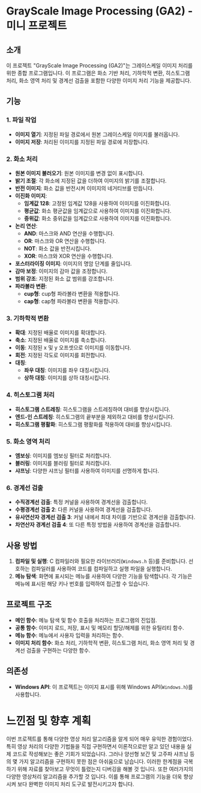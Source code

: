 # GrayScale Image Processing (GA2) - 미니 프로젝트

## 소개

이 프로젝트 "GrayScale Image Processing (GA2)"는 그레이스케일 이미지 처리를 위한 종합 프로그램입니다. 이 프로그램은 화소 기반 처리, 기하학적 변환, 히스토그램 처리, 화소 영역 처리 및 경계선 검출을 포함한 다양한 이미지 처리 기능을 제공합니다.

## 기능

### 1. 파일 작업
- **이미지 열기**: 지정된 파일 경로에서 원본 그레이스케일 이미지를 불러옵니다.
- **이미지 저장**: 처리된 이미지를 지정된 파일 경로에 저장합니다.

### 2. 화소 처리
- **원본 이미지 불러오기**: 원본 이미지를 변경 없이 표시합니다.
- **밝기 조절**: 각 화소에 지정된 값을 더하여 이미지의 밝기를 조절합니다.
- **반전 이미지**: 화소 값을 반전시켜 이미지의 네거티브를 만듭니다.
- **이진화 이미지**:
  - **임계값 128**: 고정된 임계값 128을 사용하여 이미지를 이진화합니다.
  - **평균값**: 화소 평균값을 임계값으로 사용하여 이미지를 이진화합니다.
  - **중위값**: 화소 중위값을 임계값으로 사용하여 이미지를 이진화합니다.
- **논리 연산**:
  - **AND**: 마스크와 AND 연산을 수행합니다.
  - **OR**: 마스크와 OR 연산을 수행합니다.
  - **NOT**: 화소 값을 반전시킵니다.
  - **XOR**: 마스크와 XOR 연산을 수행합니다.
- **포스터라이징 이미지**: 이미지의 명암 단계를 줄입니다.
- **감마 보정**: 이미지의 감마 값을 조정합니다.
- **범위 강조**: 지정된 화소 값 범위를 강조합니다.
- **파라볼라 변환**:
  - **cup형**: cup형 파라볼라 변환을 적용합니다.
  - **cap형**: cap형 파라볼라 변환을 적용합니다.

### 3. 기하학적 변환
- **확대**: 지정된 배율로 이미지를 확대합니다.
- **축소**: 지정된 배율로 이미지를 축소합니다.
- **이동**: 지정된 x 및 y 오프셋으로 이미지를 이동합니다.
- **회전**: 지정된 각도로 이미지를 회전합니다.
- **대칭**:
  - **좌우 대칭**: 이미지를 좌우 대칭시킵니다.
  - **상하 대칭**: 이미지를 상하 대칭시킵니다.

### 4. 히스토그램 처리
- **히스토그램 스트레칭**: 히스토그램을 스트레칭하여 대비를 향상시킵니다.
- **엔드-인 스트레칭**: 히스토그램의 끝부분을 제외하고 대비를 향상시킵니다.
- **히스토그램 평활화**: 히스토그램 평활화를 적용하여 대비를 향상시킵니다.

### 5. 화소 영역 처리
- **엠보싱**: 이미지를 엠보싱 필터로 처리합니다.
- **블러링**: 이미지를 블러링 필터로 처리합니다.
- **샤프닝**: 다양한 샤프닝 필터를 사용하여 이미지를 선명하게 합니다.

### 6. 경계선 검출
- **수직경계선 검출**: 특정 커널을 사용하여 경계선을 검출합니다.
- **수평경계선 검출 2**: 다른 커널을 사용하여 경계선을 검출합니다.
- **유사연산자 경계선 검출 3**: 커널 내에서 최대 차이를 기반으로 경계선을 검출합니다.
- **차연산자 경계선 검출 4**: 또 다른 특정 방법을 사용하여 경계선을 검출합니다.

## 사용 방법

1. **컴파일 및 실행**: C 컴파일러와 필요한 라이브러리(`Windows.h` 등)를 준비합니다. 선호하는 컴파일러를 사용하여 코드를 컴파일하고 실행 파일을 실행합니다.
2. **메뉴 탐색**: 화면에 표시되는 메뉴를 사용하여 다양한 기능을 탐색합니다. 각 기능은 메뉴에 표시된 해당 키나 번호를 입력하여 접근할 수 있습니다.

## 프로젝트 구조

- **메인 함수**: 메뉴 탐색 및 함수 호출을 처리하는 프로그램의 진입점.
- **공통 함수**: 이미지 로드, 저장, 표시 및 메모리 할당/해제를 위한 유틸리티 함수.
- **메뉴 함수**: 메뉴에서 사용자 입력을 처리하는 함수.
- **이미지 처리 함수**: 화소 처리, 기하학적 변환, 히스토그램 처리, 화소 영역 처리 및 경계선 검출을 구현하는 다양한 함수.

## 의존성

- **Windows API**: 이 프로젝트는 이미지 표시를 위해 Windows API(`Windows.h`)를 사용합니다.

# 느낀점 및 향후 계획

이번 프로젝트를 통해 다양한 영상 처리 알고리즘을 알게 되어 매우 유익한 경험이었다. 특히 영상 처리의 다양한 기법들을 직접 구현하면서 이론적으로만 알고 있던 내용을 실제 코드로 작성해보는 좋은 기회가 되었습니다. 그러나 양선형 보간 및 고주파 샤프닝 등의 몇 가지 알고리즘을 구현하지 못한 점은 아쉬움으로 남습니다. 이러한 한계점을 극복하기 위해 자료를 찾아보고 무엇이 틀렸는지 디버깅을 해볼 것 입니다. 또한 여러가지의 다양한 영상처리 알고리즘을 추가할 것 입니다. 이를 통해 프로그램의 기능을 더욱 향상시켜 보다 완벽한 이미지 처리 도구로 발전시키고자 합니다.

